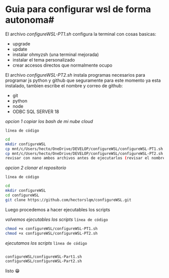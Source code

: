 # Guia para configurar wsl de forma autonoma#
El archivo *configureWSL-PT1.sh* configura la terminal con cosas basicas:
* upgrade
* update
* instalar ohmyzsh (una terminal mejorada)
* instalar el tema personalizado
* crear accesos directos que normalmente ocupo

El archivo *configureWSL-PT2.sh* instala programas necesarios para programar js python y github que seguramente para este momento ya esta instalado, tambien escribe el nombre y correo de github:
* git
* python
* node
* ODBC SQL SERVER 18 

*opcion 1 copiar los bash de mi nube cloud*

`línea de código`
```bash
cd
mkdir configureWSL
cp mnt/c/Users/hecto/OneDrive/DEVELOP/configureWSL/configureWSL-PT1.sh ~/configureWSL/
cp mnt/c/Users/hecto/OneDrive/DEVELOP/configureWSL/configureWSL-PT2.sh ~/configureWSL/
revisar con nano ambos archivos antes de ejecutarlos (revisar el nombre de usuario, las rutas y correo de git)
```

*opcion 2 clonar el repositorio*

`línea de código`
```bash
cd 
mkdir configureWSL
cd configureWSL
git clone https://github.com/hectorslqm/configureWSL.git
```

Luego procedemos a hacer ejecutables los scripts

*volvemos ejecutables los scripts*
`línea de código`
```bash
chmod +x configureWSL/configureWSL-PT1.sh
chmod +x configureWSL/configureWSL-PT2.sh
```

*ejecutamos los scripts*
`lìnea de código`
```bash

configureWSL/configureWSL-Part1.sh
configureWSL/configureWSL-Part2.sh
```
listo 😁
